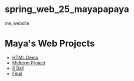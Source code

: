 # spring_web_25_mayapapaya
me_website

<h1>Maya's Web Projects</h1>
<ul>
  <li><a href="js_demo">HTML Demo</a></li>
  <li><a href="midterm_project">Midterm Project</a></li>
  <li><a href="8_Ball">8 Ball</a></li>
  <li><a href="Final Project">Final</a></li>
</ul>
  
